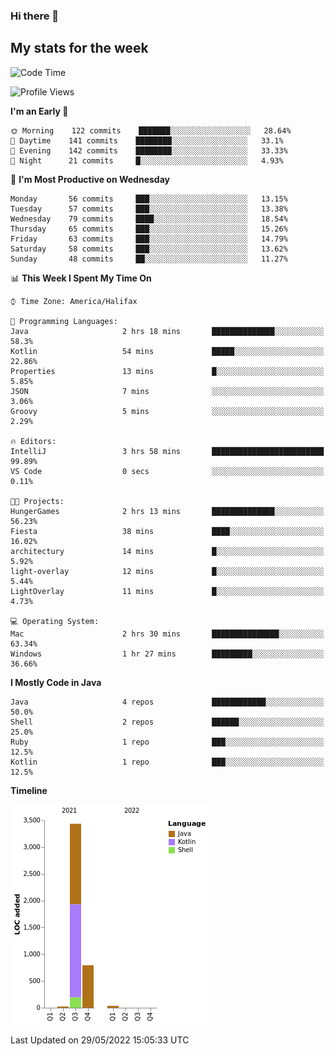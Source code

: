 ### Hi there 👋

## My stats for the week
<!--START_SECTION:waka-->
![Code Time](http://img.shields.io/badge/Code%20Time-225%20hrs%2037%20mins-blue)

![Profile Views](http://img.shields.io/badge/Profile%20Views-0-blue)

**I'm an Early 🐤** 

```text
🌞 Morning    122 commits    ███████░░░░░░░░░░░░░░░░░░   28.64% 
🌆 Daytime    141 commits    ████████░░░░░░░░░░░░░░░░░   33.1% 
🌃 Evening    142 commits    ████████░░░░░░░░░░░░░░░░░   33.33% 
🌙 Night      21 commits     █░░░░░░░░░░░░░░░░░░░░░░░░   4.93%

```
📅 **I'm Most Productive on Wednesday** 

```text
Monday       56 commits     ███░░░░░░░░░░░░░░░░░░░░░░   13.15% 
Tuesday      57 commits     ███░░░░░░░░░░░░░░░░░░░░░░   13.38% 
Wednesday    79 commits     ████░░░░░░░░░░░░░░░░░░░░░   18.54% 
Thursday     65 commits     ███░░░░░░░░░░░░░░░░░░░░░░   15.26% 
Friday       63 commits     ███░░░░░░░░░░░░░░░░░░░░░░   14.79% 
Saturday     58 commits     ███░░░░░░░░░░░░░░░░░░░░░░   13.62% 
Sunday       48 commits     ██░░░░░░░░░░░░░░░░░░░░░░░   11.27%

```


📊 **This Week I Spent My Time On** 

```text
⌚︎ Time Zone: America/Halifax

💬 Programming Languages: 
Java                     2 hrs 18 mins       ██████████████░░░░░░░░░░░   58.3% 
Kotlin                   54 mins             █████░░░░░░░░░░░░░░░░░░░░   22.86% 
Properties               13 mins             █░░░░░░░░░░░░░░░░░░░░░░░░   5.85% 
JSON                     7 mins              ░░░░░░░░░░░░░░░░░░░░░░░░░   3.06% 
Groovy                   5 mins              ░░░░░░░░░░░░░░░░░░░░░░░░░   2.29%

🔥 Editors: 
IntelliJ                 3 hrs 58 mins       █████████████████████████   99.89% 
VS Code                  0 secs              ░░░░░░░░░░░░░░░░░░░░░░░░░   0.11%

🐱‍💻 Projects: 
HungerGames              2 hrs 13 mins       ██████████████░░░░░░░░░░░   56.23% 
Fiesta                   38 mins             ████░░░░░░░░░░░░░░░░░░░░░   16.02% 
architectury             14 mins             █░░░░░░░░░░░░░░░░░░░░░░░░   5.92% 
light-overlay            12 mins             █░░░░░░░░░░░░░░░░░░░░░░░░   5.44% 
LightOverlay             11 mins             █░░░░░░░░░░░░░░░░░░░░░░░░   4.73%

💻 Operating System: 
Mac                      2 hrs 30 mins       ███████████████░░░░░░░░░░   63.34% 
Windows                  1 hr 27 mins        █████████░░░░░░░░░░░░░░░░   36.66%

```

**I Mostly Code in Java** 

```text
Java                     4 repos             ████████████░░░░░░░░░░░░░   50.0% 
Shell                    2 repos             ██████░░░░░░░░░░░░░░░░░░░   25.0% 
Ruby                     1 repo              ███░░░░░░░░░░░░░░░░░░░░░░   12.5% 
Kotlin                   1 repo              ███░░░░░░░░░░░░░░░░░░░░░░   12.5%

```


**Timeline**

![Chart not found](https://raw.githubusercontent.com/lyndseyy/lyndseyy/main/charts/bar_graph.png) 


 Last Updated on 29/05/2022 15:05:33 UTC
<!--END_SECTION:waka-->